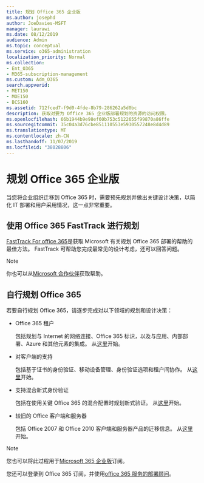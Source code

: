```yaml
---
title: 规划 Office 365 企业版
ms.author: josephd
author: JoeDavies-MSFT
manager: laurawi
ms.date: 08/12/2019
audience: Admin
ms.topic: conceptual
ms.service: o365-administration
localization_priority: Normal
ms.collection:
- Ent_O365
- M365-subscription-management
ms.custom: Adm_O365
search.appverid:
- MET150
- MOE150
- BCS160
ms.assetid: 712fced7-f9d0-4fde-8b79-286262a5d0bc
description: 获取对要为 Office 365 企业版部署规划的资源的访问权限。
ms.openlocfilehash: 66b1944b9e98ef60b753c5122655f99870a86ffe
ms.sourcegitcommit: 35c04a3d76cbe851110553e5930557248e8d4d89
ms.translationtype: MT
ms.contentlocale: zh-CN
ms.lasthandoff: 11/07/2019
ms.locfileid: "38028806"
---
```

# <a name="plan-for-office-365-enterprise"></a>规划 Office 365 企业版

当您将企业组织迁移到 Office 365 时，需要预先规划并做出关键设计决策，以简化 IT 部署和用户采用情况，这一点非常重要。 

## <a name="planning-with-office-365-fasttrack"></a>使用 Office 365 FastTrack 进行规划

[FastTrack For office 365](https://docs.microsoft.com/fasttrack/O365-fasttrack-benefit-for-office-365)是获取 Microsoft 有关规划 Office 365 部署的帮助的最佳方法。 FastTrack 可帮助您完成最常见的设计考虑，还可以回答问题。 

>[!Note]
>你也可以从[Microsoft 合作伙伴](https://www.microsoft.com/solution-providers/home)获取帮助。
>

## <a name="do-it-yourself-planning-for-office-365"></a>自行规划 Office 365

若要自行规划 Office 365，请逐步完成对以下领域的规划和设计决策：

- Office 365 租户

  包括规划与 Internet 的网络连接、Office 365 标识，以及与应用、内部部署、Azure 和其他元素的集成。 从[这里](subscriptions-licenses-accounts-and-tenants-for-microsoft-cloud-offerings.md)开始。

- 对客户端的支持

  包括基于证书的身份验证、移动设备管理、身份验证选项和租户间协作。 从[这里](office-365-client-support-certificate-based-authentication.md)开始。

- 支持混合新式身份验证

  包括在使用关键 Office 365 的混合配置时规划新式验证。 从[这里](hybrid-modern-auth-overview.md)开始。

- 较旧的 Office 客户端和服务器

  包括 Office 2007 和 Office 2010 客户端和服务器产品的迁移信息。 从[这里](plan-upgrade-previous-versions-office.md)开始。

>[!Note]
>您也可以将此过程用于[Microsoft 365 企业版](https://docs.microsoft.com/microsoft-365/enterprise/microsoft-365-overview)订阅。
>

您还可以登录到 Office 365 订阅，并使用[office 365 服务的部署顾问](deployment-advisors-for-office-365.md)。



<!--

This checklist will help your organization as you plan and prepare for a migration to Office 365. The phases and steps in the checklist are aligned with the guidance provided by the [Onboarding Center](https://go.microsoft.com/fwlink/?LinkId=517115). Feel free to adapt this checklist to your organization's needs.

Most organizations don't need to do anything to prepare for Office 365. It's an application on the web and people are able to use it as soon as they have an account. Other organizations have more locations, security practices, or other requirements that create the need for more planning. For enterprise-level organizations, follow the checklist items below to get started with Office 365.
  
If you want help getting Office 365 set up, [FastTrack](https://fasttrack.microsoft.com/office) is the easiest way to deploy Office 365, you can also sign in and use the [Deployment advisors for Office 365 services](deployment-advisors-for-office-365.md).
  
|**Choose one or more to get started:**||
|:-----|:-----|
| [System requirements for Office](https://products.office.com/office-system-requirements) |- Microsoft Office Professional, Office 365, Office 365 ProPlus, and each Office application for Windows, Mac, iOS, and Android all have specific system requirements. Ensure your hardware and software meet the minimum system requirements.|
|**Most** customers connect their on-premises directory to Office 365. Get a head start on directory preparation by [installing and running IdFix on your network](https://www.microsoft.com/download/details.aspx?id=36832). <br> Use the [AAD Connect advisor](https://aka.ms/aadconnectpwsync) and the [Azure AD Premium set up guide](https://aka.ms/aadpguidance) to get customized set up guidance. <br> |- Automated checks against your directory to [validate people's accounts will properly synchronize](https://support.office.com/article/Prepare-to-provision-users-through-directory-synchronization-to-Office-365-01920974-9e6f-4331-a370-13aea4e82b3e). <br> - Recommends changes to directory objects and offers to automate the changes for you. <br> - [More details on using the IdFix tool](prepare-directory-attributes-for-synch-with-idfix.md). |
|**Read** our [network performance guidance](https://aka.ms/tune) and use our tools to ensure you have the connectivity and performance configuration necessary to provide people with the best experience.  <br> | - Ensure you can connect to Office 365, if you filter or scan outbound traffic, you'll want to understand what [managing Office 365 endpoints](https://support.office.com/article/Managing-Office-365-endpoints-99cab9d4-ef59-4207-9f2b-3728eb46bf9a) means for your organization.  <br>  - [Model and test your network capacity](https://support.office.com/article/Network-and-migration-planning-for-Office-365-f5ee6c33-bcd7-4b0b-b0f8-dc1d9fb8d132) or move to an [Azure ExpressRoute for Office 365](https://support.office.com/article/Azure-ExpressRoute-for-Office-365-6d2534a2-c19c-4a99-be5e-33a0cee5d3bd) circuit for a more predictable experience.   |
|**Use** our [planning checklist](https://support.office.com/article/Deployment-planning-checklist-for-Office-365-5fa4f6ef-35ad-4840-91c1-4834df3df5a0) as a starting place for building your own deployment plan.  <br> | - In-depth overview of possible areas you'll need to plan for with links to reference or how-to information to help you plan. |
|**Use** the [Exchange Server Large Item Script](https://gallery.technet.microsoft.com/Exchange-Server-Large-Item-b9546cc6) to find mail items that may be too large to migrate.  <br> | - Uses Exchange Web Services to impersonate, access, scan the mailbox for file sizes you specify, and dumps the results in a CSV file. Read the [detailed instructions on how to use the script](https://blogs.technet.com/b/mikehall/archive/2013/06/27/large-mail-item-script.aspx). |
|**Take** advantage of [Microsoft deployment experts](https://go.microsoft.com/fwlink/?LinkId=517115) who can help you from planning to helping everyone start using the new services and applications.  <br> Use the [Deployment wizards for Office 365 services](https://support.office.com/article/Deployment-wizards-for-Office-365-services-165f46e8-3533-4d76-be57-97f81ebd40f2) to get customized set up guidance.  <br> | - The Onboarding center works directly with customers and with partner organizations. Give them a call today. |
|**Use** the [templates and resources in the Office 365 success center](https://www.microsoft.com/fasttrack/resources) to share your deployment and onboarding plans with the people in your organization.  <br> | - Communication with everyone before, during, and after the transition to Office 365 is critical.  <br> - Use our templates, guides, and handouts to improve your communications. |
|**Read** the article [Office 365 Network Connectivity Principles](https://aka.ms/o365networkingprinciples) to understand the connectivity principles for securely managing Office 365 traffic and getting the best possible performance.  <br> | - This article will help you understand the most recent guidance for securely optimizing Office 365 network connectivity. |
   
Want more resources to help you integrate Office 365 with your broader cloud strategy? Here are the [Microsoft cloud IT architecture resources](https://docs.microsoft.com/office365/enterprise/microsoft-cloud-it-architecture-resources).
  
## Want to talk with support?

We're here to help, [contact support](https://support.office.com/article/32a17ca7-6fa0-4870-8a8d-e25ba4ccfd4b) for business products.


--> 